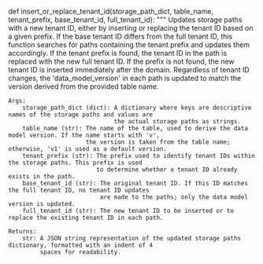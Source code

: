 def insert_or_replace_tenant_id(storage_path_dict, table_name, tenant_prefix, base_tenant_id, full_tenant_id):
    """
    Updates storage paths with a new tenant ID, either by inserting or replacing the tenant ID based on a given prefix.
    If the base tenant ID differs from the full tenant ID, this function searches for paths containing the tenant prefix
    and updates them accordingly. If the tenant prefix is found, the tenant ID in the path is replaced with the new
    full tenant ID. If the prefix is not found, the new tenant ID is inserted immediately after the domain. Regardless
    of tenant ID changes, the 'data_model_version' in each path is updated to match the version derived from the
    provided table name.

    Args:
        storage_path_dict (dict): A dictionary where keys are descriptive names of the storage paths and values are
                                  the actual storage paths as strings.
        table_name (str): The name of the table, used to derive the data model version. If the name starts with 'v',
                          the version is taken from the table name; otherwise, 'v1' is used as a default version.
        tenant_prefix (str): The prefix used to identify tenant IDs within the storage paths. This prefix is used
                             to determine whether a tenant ID already exists in the path.
        base_tenant_id (str): The original tenant ID. If this ID matches the full tenant ID, no tenant ID updates
                              are made to the paths; only the data model version is updated.
        full_tenant_id (str): The new tenant ID to be inserted or to replace the existing tenant ID in each path.

    Returns:
        str: A JSON string representation of the updated storage paths dictionary, formatted with an indent of 4
             spaces for readability.

